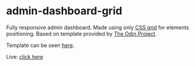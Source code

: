 # admin-dashboard-grid

Fully responsive admin dashboard. Made using only [CSS grid](https://developer.mozilla.org/en-US/docs/Web/CSS/grid) for elements positioning. Based on template provided by [The Odin Project](https://www.theodinproject.com/). 

Template can be seen [here](https://cdn.statically.io/gh/TheOdinProject/curriculum/main/html_css/grid-lessons/project-dashboard/dashboard-project.png).

Live: [click here](https://husky93.github.io/admin-dashboard-grid/)